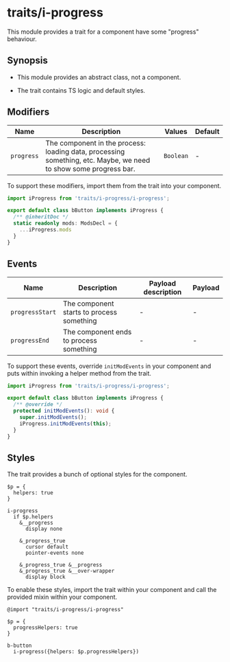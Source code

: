# traits/i-progress

This module provides a trait for a component have some "progress" behaviour.

## Synopsis

* This module provides an abstract class, not a component.

* The trait contains TS logic and default styles.

## Modifiers

| Name       | Description                                                                                                      | Values    | Default |
| ---------- |------------------------------------------------------------------------------------------------------------------| ----------|-------- |
| `progress` | The component in the process: loading data, processing something, etc. Maybe, we need to show some progress bar. | `Boolean` | -       |

To support these modifiers, import them from the trait into your component.

```typescript
import iProgress from 'traits/i-progress/i-progress';

export default class bButton implements iProgress {
  /** @inheritDoc */
  static readonly mods: ModsDecl = {
    ...iProgress.mods
  }
}
```

## Events

| Name            | Description                               | Payload description | Payload |
| ----------------|-------------------------------------------| --------------------|-------- |
| `progressStart` | The component starts to process something | -                   | -       |
| `progressEnd`   | The component ends to process something   | -                   | -       |

To support these events, override `initModEvents` in your component and puts within invoking a helper method from the trait.

```typescript
import iProgress from 'traits/i-progress/i-progress';

export default class bButton implements iProgress {
  /** @override */
  protected initModEvents(): void {
    super.initModEvents();
    iProgress.initModEvents(this);
  }
}
```

## Styles

The trait provides a bunch of optional styles for the component.

```stylus
$p = {
  helpers: true
}

i-progress
  if $p.helpers
    &__progress
      display none

    &_progress_true
      cursor default
      pointer-events none

    &_progress_true &__progress
    &_progress_true &__over-wrapper
      display block
```

To enable these styles, import the trait within your component and call the provided mixin within your component.

```stylus
@import "traits/i-progress/i-progress"

$p = {
  progressHelpers: true
}

b-button
  i-progress({helpers: $p.progressHelpers})
```
